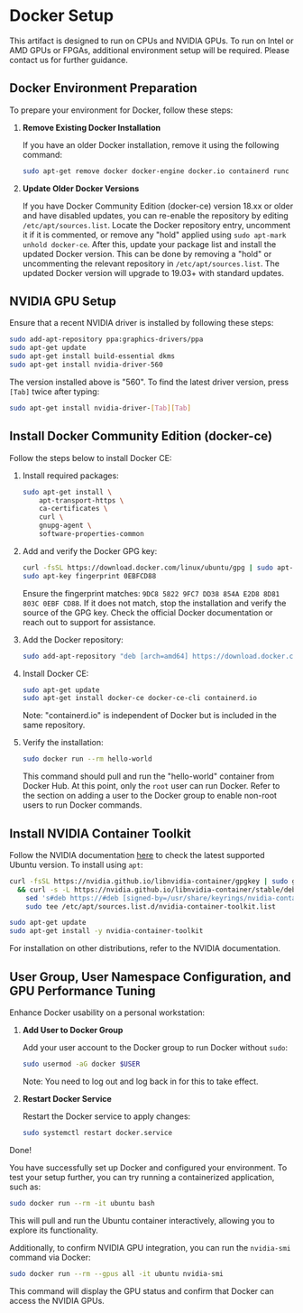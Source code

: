 # Docker Setup

This artifact is designed to run on CPUs and NVIDIA GPUs. To run on Intel or AMD GPUs or FPGAs, additional environment setup will be required. Please contact us for further guidance.

## Docker Environment Preparation

To prepare your environment for Docker, follow these steps:

1. **Remove Existing Docker Installation**

   If you have an older Docker installation, remove it using the following command:

   ```bash
   sudo apt-get remove docker docker-engine docker.io containerd runc
   ```

2. **Update Older Docker Versions**

   If you have Docker Community Edition (docker-ce) version 18.xx or older and have disabled updates, you can re-enable the repository by editing `/etc/apt/sources.list`. Locate the Docker repository entry, uncomment it if it is commented, or remove any "hold" applied using `sudo apt-mark unhold docker-ce`. After this, update your package list and install the updated Docker version. This can be done by removing a "hold" or uncommenting the relevant repository in `/etc/apt/sources.list`. The updated Docker version will upgrade to 19.03+ with standard updates.

## NVIDIA GPU Setup

Ensure that a recent NVIDIA driver is installed by following these steps:

```bash
sudo add-apt-repository ppa:graphics-drivers/ppa
sudo apt-get update
sudo apt-get install build-essential dkms
sudo apt-get install nvidia-driver-560
```

The version installed above is "560". To find the latest driver version, press `[Tab]` twice after typing:

```bash
sudo apt-get install nvidia-driver-[Tab][Tab]
```

## Install Docker Community Edition (docker-ce)

Follow the steps below to install Docker CE:

1. Install required packages:

   ```bash
   sudo apt-get install \
       apt-transport-https \
       ca-certificates \
       curl \
       gnupg-agent \
       software-properties-common
   ```

2. Add and verify the Docker GPG key:

   ```bash
   curl -fsSL https://download.docker.com/linux/ubuntu/gpg | sudo apt-key add -
   sudo apt-key fingerprint 0EBFCD88
   ```

   Ensure the fingerprint matches: `9DC8 5822 9FC7 DD38 854A E2D8 8D81 803C 0EBF CD88`. If it does not match, stop the installation and verify the source of the GPG key. Check the official Docker documentation or reach out to support for assistance.

3. Add the Docker repository:

   ```bash
   sudo add-apt-repository "deb [arch=amd64] https://download.docker.com/linux/ubuntu $(lsb_release -cs) stable"
   ```

4. Install Docker CE:

   ```bash
   sudo apt-get update
   sudo apt-get install docker-ce docker-ce-cli containerd.io
   ```

   Note: "containerd.io" is independent of Docker but is included in the same repository.

5. Verify the installation:

   ```bash
   sudo docker run --rm hello-world
   ```

   This command should pull and run the "hello-world" container from Docker Hub. At this point, only the `root` user can run Docker. Refer to the section on adding a user to the Docker group to enable non-root users to run Docker commands.

## Install NVIDIA Container Toolkit

Follow the NVIDIA documentation [here](https://docs.nvidia.com/datacenter/cloud-native/container-toolkit/latest/install-guide.html#installation) to check the latest supported Ubuntu version. To install using `apt`:

```bash
curl -fsSL https://nvidia.github.io/libnvidia-container/gpgkey | sudo gpg --dearmor -o /usr/share/keyrings/nvidia-container-toolkit-keyring.gpg \
  && curl -s -L https://nvidia.github.io/libnvidia-container/stable/deb/nvidia-container-toolkit.list | \
    sed 's#deb https://#deb [signed-by=/usr/share/keyrings/nvidia-container-toolkit-keyring.gpg] https://#g' | \
    sudo tee /etc/apt/sources.list.d/nvidia-container-toolkit.list

sudo apt-get update
sudo apt-get install -y nvidia-container-toolkit
```

For installation on other distributions, refer to the NVIDIA documentation.

## User Group, User Namespace Configuration, and GPU Performance Tuning

Enhance Docker usability on a personal workstation:

1. **Add User to Docker Group**

   Add your user account to the Docker group to run Docker without `sudo`:

   ```bash
   sudo usermod -aG docker $USER
   ```

   Note: You need to log out and log back in for this to take effect.

2. **Restart Docker Service**

   Restart the Docker service to apply changes:

   ```bash
   sudo systemctl restart docker.service
   ```

Done! 

You have successfully set up Docker and configured your environment. To test your setup further, you can try running a containerized application, such as:

```bash
sudo docker run --rm -it ubuntu bash
```

This will pull and run the Ubuntu container interactively, allowing you to explore its functionality.

Additionally, to confirm NVIDIA GPU integration, you can run the `nvidia-smi` command via Docker:

```bash
sudo docker run --rm --gpus all -it ubuntu nvidia-smi
```

This command will display the GPU status and confirm that Docker can access the NVIDIA GPUs.